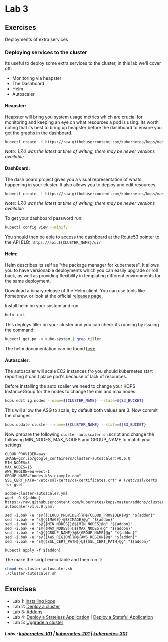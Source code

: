 # Lab 3

## Exercises

Deployments of extra services

### Deploying services to the cluster

Its useful to deploy some extra services to the cluster, in this lab we'll cover off:

- Monitoring via heapster
- The Dashboard
- Helm
- Autoscaler

#### Heapster:

Heapster will bring you system usage metrics which are crucial for monitoring and keeping an eye on what resources a pod is using. Its worth noting that its best to bring up heapster before the dashboard to ensure you get the graphs in the dashboard.

```bash
kubectl create -f https://raw.githubusercontent.com/kubernetes/kops/master/addons/monitoring-standalone/v1.7.0.yaml
```
_Note: 1.7.0 was the latest at time of writing, there may be newer versions available_


#### DashBoard:

The dash board project gives you a visual representation of whats happening in your cluster. It also allows you to deploy and edit resources.

```bash
kubectl create -f https://raw.githubusercontent.com/kubernetes/kops/master/addons/kubernetes-dashboard/v1.7.0.yaml
```
_Note: 1.7.0 was the latest at time of writing, there may be newer versions available_

To get your dashboard password run:

```bash
kubectl config view --minify
```

You should then be able to access the dashboard at the Route53 pointer to the API ELB:
  `https://api.${CLUSTER_NAME}/ui/`


#### Helm:

Helm describes its self as "the package manager for kubernetes". It allows you to have versionable deployments which you can easily upgrade or roll back, as well as providing flexibility in templating different environments for the same deployment.

Download a binary release of the Helm client. You can use tools like homebrew, or look at the official [releases page](https://github.com/kubernetes/helm/releases).

Install helm on your system and run:

```bash
helm init
```

This deploys tiller on your cluster and you can check its running by issuing the command:

```bash
kubectl get po -n kube-system | grep tiller
```

The helm documentation can be found [here](https://helm.sh/)

#### Autoscaler:

The autoscaler will scale EC2 instances fro you should kubernetes start reporting it can't place pod's because of lack of resources.

Before installing the auto scaller we need to change your KOPS InstanceGroup for the nodes to change the min and max nodes:

```bash
kops edit ig nodes --name=${CLUSTER_NAME} --state=${S3_BUCKET}
```

This will allow the ASG to scale, by default both values are 3. Now commit the changes:

```bash
kops update cluster --name=${CLUSTER_NAME} --state=${S3_BUCKET}
```

Now prepare the following ```cluster-autoscaler.sh``` script and change the following MIN_NODES, MAX_NODES and GROUP_NAME to match your settings:

```
CLOUD_PROVIDER=aws
IMAGE=gcr.io/google_containers/cluster-autoscaler:v0.6.0
MIN_NODES=3
MAX_NODES=15
AWS_REGION=eu-west-1
GROUP_NAME="nodes.k8s.example.com"
SSL_CERT_PATH="/etc/ssl/certs/ca-certificates.crt" # (/etc/ssl/certs for gce)

addon=cluster-autoscaler.yml
wget -O ${addon} https://raw.githubusercontent.com/kubernetes/kops/master/addons/cluster-autoscaler/v1.6.0.yaml

sed -i.bak -e "s@{{CLOUD_PROVIDER}}@${CLOUD_PROVIDER}@g" "${addon}"
sed -i.bak -e "s@{{IMAGE}}@${IMAGE}@g" "${addon}"
sed -i.bak -e "s@{{MIN_NODES}}@${MIN_NODES}@g" "${addon}"
sed -i.bak -e "s@{{MAX_NODES}}@${MAX_NODES}@g" "${addon}"
sed -i.bak -e "s@{{GROUP_NAME}}@${GROUP_NAME}@g" "${addon}"
sed -i.bak -e "s@{{AWS_REGION}}@${AWS_REGION}@g" "${addon}"
sed -i.bak -e "s@{{SSL_CERT_PATH}}@${SSL_CERT_PATH}@g" "${addon}"

kubectl apply -f ${addon}
```

The make the script executable and then run it:

```bash
chmod +x cluster-autoscaler.sh
./cluster-autoscaler.sh
```

## Exercises

- Lab 1: [Installing kops](/kubernetes-201/labs/00-install-kops.md)
- Lab 2: [Deploy a cluster](/kubernetes-201/labs/01-deploy-cluster.md)
- Lab 3: [Addons](/kubernetes-201/labs/02-addons.md)
- Lab 4: [Deploy a Stateless Application](/kubernetes-201/labs/03-deploy-service.md) | [Deploy a Stateful Application](/kubernetes-201/labs/03-deploy-stateful-service.md)
- Lab 5: [Upgrade a cluster](/kubernetes-201/labs/04-upgrading.md)

##### Labs : [kubernetes-101](/kubernetes-101/) | [kubernetes-201](/kubernetes-201/) | [kubernetes-301](/kubernetes-301/)
